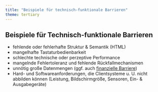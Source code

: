 ```yaml
---
title: "Beispiele für technisch-funktionale Barrieren"
theme: tertiary
---
```

## <span class="visually-hidden">Beispiele für</span> Technisch-funktionale Barrieren

- fehlende oder fehlerhafte Struktur & Semantik (HTML)
- mangelhafte Tastaturbedienbarkeit
- schlechte technische oder perzeptive Performance
- mangelnde Fehlertoleranz und fehlende Rückfallmechanismen
- unnötig große Datenmengen (ggf. auch [finanzielle Barriere](https://de.statista.com/infografik/6188/4g-im-laendervergleich/))
- Hard- und Softwareanforderungen, die Clientsysteme u. U. nicht abbilden können (Leistung, Bildschirmgröße, Sensoren, Ein- & Ausgabegeräte)
